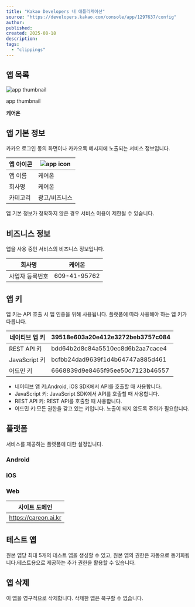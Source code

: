 ```yaml
---
title: "Kakao Developers 내 애플리케이션"
source: "https://developers.kakao.com/console/app/1297637/config"
author:
published:
created: 2025-08-18
description:
tags:
  - "clippings"
---
```

## 앱 목록

![app thumbnail](https://k.kakaocdn.net/14/dn/btsPXAwoeAd/erBKrBAK8kIO600romHuQ0/o.jpg)

app thumbnail

**케어온**

## 앱 기본 정보

카카오 로그인 동의 화면이나 카카오톡 메시지에 노출되는 서비스 정보입니다.

| 앱 아이콘 | ![app icon](https://k.kakaocdn.net/14/dn/btsPXAwoeAd/erBKrBAK8kIO600romHuQ0/o.jpg) |
| --- | --- |
| 앱 이름 | 케어온 |
| 회사명 | 케어온 |
| 카테고리 | 광고/비즈니스 |

앱 기본 정보가 정확하지 않은 경우 서비스 이용이 제한될 수 있습니다.

## 비즈니스 정보

앱을 사용 중인 서비스의 비즈니스 정보입니다.

| 회사명 | 케어온 |
| --- | --- |
| 사업자 등록번호 | 609-41-95762 |

## 앱 키

앱 키는 API 호출 시 앱 인증을 위해 사용됩니다. 플랫폼에 따라 사용해야 하는 앱 키가 다릅니다.

| 네이티브 앱 키 | 39518e603a20e412e3272beb3757c084 |
| --- | --- |
| REST API 키 | bdd64b2d8c84a5510ec8d6b2aa7cace4 |
| JavaScript 키 | bcfbb24dad9639f1d4b64747a885d461 |
| 어드민 키 | 6668839d9e8465f95ee50c7123b46557 |

- 네이티브 앱 키:Android, iOS SDK에서 API를 호출할 때 사용합니다.
- JavaScript 키: JavaScript SDK에서 API를 호출할 때 사용합니다.
- REST API 키: REST API를 호출할 때 사용합니다.
- 어드민 키:모든 권한을 갖고 있는 키입니다. 노출이 되지 않도록 주의가 필요합니다.

## 플랫폼

서비스를 제공하는 플랫폼에 대한 설정입니다.

### Android

### iOS

### Web

| 사이트 도메인 |
| --- |
| https://careon.ai.kr |

## 테스트 앱

원본 앱당 최대 5개의 테스트 앱을 생성할 수 있고, 원본 앱의 권한은 자동으로 동기화됩니다.테스트용으로 제공하는 추가 권한을 활용할 수 있습니다.

## 앱 삭제

이 앱을 영구적으로 삭제합니다. 삭제한 앱은 복구할 수 없습니다.